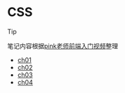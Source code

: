 # CSS

> [!TIP]
>
> 笔记内容根据[pink老师前端入门视频](https://www.bilibili.com/video/BV14J4114768)整理

- [ch01](frontend/css/ch01)
- [ch02](frontend/css/ch02)
- [ch03](frontend/css/ch03)
- [ch04](frontend/css/ch04)

